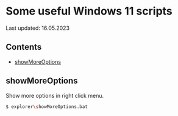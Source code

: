 # Some useful Windows 11 scripts
Last updated: 16.05.2023  


## Contents
- [showMoreOptions](#showmoreoptions)



## showMoreOptions
Show more options in right click menu.


```bash
$ explorer\showMoreOptions.bat
```
